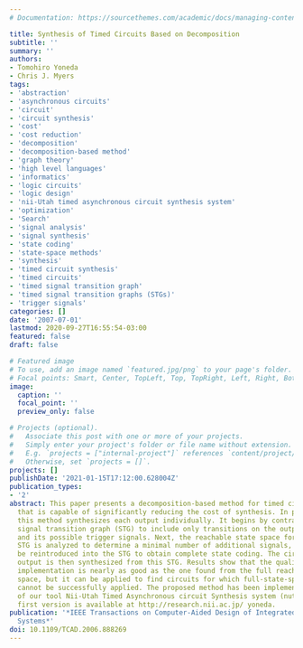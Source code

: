 ```yaml
---
# Documentation: https://sourcethemes.com/academic/docs/managing-content/

title: Synthesis of Timed Circuits Based on Decomposition
subtitle: ''
summary: ''
authors:
- Tomohiro Yoneda
- Chris J. Myers
tags:
- 'abstraction'
- 'asynchronous circuits'
- 'circuit'
- 'circuit synthesis'
- 'cost'
- 'cost reduction'
- 'decomposition'
- 'decomposition-based method'
- 'graph theory'
- 'high level languages'
- 'informatics'
- 'logic circuits'
- 'logic design'
- 'nii-Utah timed asynchronous circuit synthesis system'
- 'optimization'
- 'Search'
- 'signal analysis'
- 'signal synthesis'
- 'state coding'
- 'state-space methods'
- 'synthesis'
- 'timed circuit synthesis'
- 'timed circuits'
- 'timed signal transition graph'
- 'timed signal transition graphs (STGs)'
- 'trigger signals'
categories: []
date: '2007-07-01'
lastmod: 2020-09-27T16:55:54-03:00
featured: false
draft: false

# Featured image
# To use, add an image named `featured.jpg/png` to your page's folder.
# Focal points: Smart, Center, TopLeft, Top, TopRight, Left, Right, BottomLeft, Bottom, BottomRight.
image:
  caption: ''
  focal_point: ''
  preview_only: false

# Projects (optional).
#   Associate this post with one or more of your projects.
#   Simply enter your project's folder or file name without extension.
#   E.g. `projects = ["internal-project"]` references `content/project/deep-learning/index.md`.
#   Otherwise, set `projects = []`.
projects: []
publishDate: '2021-01-15T17:12:00.628004Z'
publication_types:
- '2'
abstract: This paper presents a decomposition-based method for timed circuit design
  that is capable of significantly reducing the cost of synthesis. In particular,
  this method synthesizes each output individually. It begins by contracting the timed
  signal transition graph (STG) to include only transitions on the output of interest
  and its possible trigger signals. Next, the reachable state space for this contracted
  STG is analyzed to determine a minimal number of additional signals, which must
  be reintroduced into the STG to obtain complete state coding. The circuit for this
  output is then synthesized from this STG. Results show that the quality of the circuit
  implementation is nearly as good as the one found from the full reachable state
  space, but it can be applied to find circuits for which full-state-space methods
  cannot be successfully applied. The proposed method has been implemented as a part
  of our tool Nii-Utah Timed Asynchronous circuit Synthesis system (nutas), and its
  first version is available at http://research.nii.ac.jp/ yoneda.
publication: '*IEEE Transactions on Computer-Aided Design of Integrated Circuits and
  Systems*'
doi: 10.1109/TCAD.2006.888269
---
```

